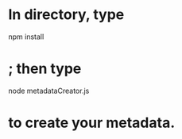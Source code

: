<h1> In directory, type </h1>

npm install

<h1>; then type</h1>

node metadataCreator.js

<h1>to create your metadata.</h1>